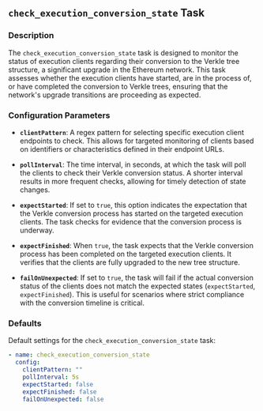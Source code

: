 ## `check_execution_conversion_state` Task

### Description
The `check_execution_conversion_state` task is designed to monitor the status of execution clients regarding their conversion to the Verkle tree structure, a significant upgrade in the Ethereum network. This task assesses whether the execution clients have started, are in the process of, or have completed the conversion to Verkle trees, ensuring that the network's upgrade transitions are proceeding as expected.

### Configuration Parameters

- **`clientPattern`**:
  A regex pattern for selecting specific execution client endpoints to check. This allows for targeted monitoring of clients based on identifiers or characteristics defined in their endpoint URLs.

- **`pollInterval`**:
  The time interval, in seconds, at which the task will poll the clients to check their Verkle conversion status. A shorter interval results in more frequent checks, allowing for timely detection of state changes.

- **`expectStarted`**:
  If set to `true`, this option indicates the expectation that the Verkle conversion process has started on the targeted execution clients. The task checks for evidence that the conversion process is underway.

- **`expectFinished`**:
  When `true`, the task expects that the Verkle conversion process has been completed on the targeted execution clients. It verifies that the clients are fully upgraded to the new tree structure.

- **`failOnUnexpected`**:
  If set to `true`, the task will fail if the actual conversion status of the clients does not match the expected states (`expectStarted`, `expectFinished`). This is useful for scenarios where strict compliance with the conversion timeline is critical.

### Defaults

Default settings for the `check_execution_conversion_state` task:

```yaml
- name: check_execution_conversion_state
  config:
    clientPattern: ""
    pollInterval: 5s
    expectStarted: false
    expectFinished: false
    failOnUnexpected: false
```
